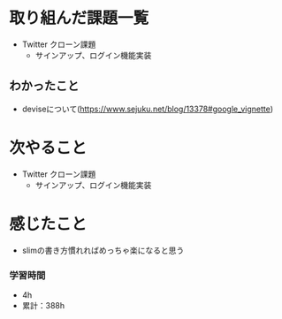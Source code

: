 # 取り組んだ課題一覧

- Twitter クローン課題 
    - サインアップ、ログイン機能実装

## わかったこと

- deviseについて(https://www.sejuku.net/blog/13378#google_vignette)

# 次やること

- Twitter クローン課題 
    - サインアップ、ログイン機能実装

# 感じたこと

- slimの書き方慣れればめっちゃ楽になると思う

### 学習時間

- 4h
- 累計：388h

